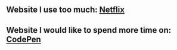 ## Website I use too much: [Netflix](https://www.netflix.com/)
## Website I would like to spend more time on: [CodePen](https://codepen.io/)
